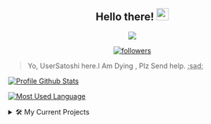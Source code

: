 <h2 align="center">
  Hello there!
  <img src="https://media.giphy.com/media/hvRJCLFzcasrR4ia7z/giphy.gif" width="25">
</h2>

<p align="center">
  <img src="https://readme-typing-svg.herokuapp.com/?lines=I+Am+Dying+Help!&center=true&width=200&height=30">
</p>

<p align="center">
  <a href="https://github.com/USERSATOSHI">
    <img alt="followers" title="Follow Me" src="https://img.shields.io/github/followers/USERSATOSHI?color=000000&labelColor=ffffff&style=for-the-badge&logo=github&label=Follow%20me"/></a>
</p>

> Yo, UserSatoshi here.I Am Dying , Plz Send help. <abbr title = "(anyway i do stuff that doesn't make any sense but somehow it works.)">:sad:</abbr>

[![Profile Github Stats](https://github-readme-stats.vercel.app/api?username=USERSATOSHI&show_icons=true&title_color=ff00000&icon_color=43237f&text_color=ff00ff&bg_color=28154c)](https://github.com/anuraghazra/github-readme-stats)

[![Most Used Language](https://github-readme-stats.vercel.app/api/top-langs?username=USERSATOSHI&layout=compact&title_color=43237f&text_color=fff&bg_color=28154c)](https://github.com/anuraghazra/github-readme-stats)

<details>
<summary>🛠 My Current Projects</summary>
<p style = "color = 090909">
  
  - [Ayaya](https://github.com/usersatoshi/ayaya): A Discord Library to access Discord API<br>
  - [Structures](https://github.com/usersatoshi/Structures): A Data Strcutral Package Which allows Storing data easily<br>
  - [Music](https://github.com/AkaruiDevelopment/music): A Music extension made in Typescript to Allow Voice System & music in aoi.js<br>
  - [Aoi.js](https://github.com/AkaruiDevelopment/aoi.js): A wrapper of [discord.js](https://github.com/discordjs/discord.js) with pre built classes and functions<br>
</p>
</details>
